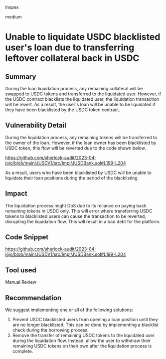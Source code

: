 Inspex

medium

# Unable to liquidate USDC blacklisted user's loan due to transferring leftover collateral back in USDC


## Summary
During the loan liquidation process, any remaining collateral will be swapped to USDC tokens and transferred to the liquidated user. However, if the USDC contract blacklists the liquidated user, the liquidation transaction will be revert. As a result, the user's loan will be unable to be liquidated if they have been blacklisted by the USDC token contract.


## Vulnerability Detail

During the liquidation process, any remaining tokens will be transferred to the owner of the loan. However, if the loan owner has been blacklisted by USDC token, this flow will be reverted due to the code shown below.

https://github.com/sherlock-audit/2023-04-jojo/blob/main/JUSDV1/src/Impl/JUSDBank.sol#L199-L204

As a result, users who have been blacklisted by USDC will be unable to liquidate their loan positions during the period of the blacklisting.

## Impact
The liquidation process might DoS due to its reliance on paying back remaining tokens in USDC only. This will error where transferring USDC tokens to blacklisted users can cause the transaction to be reverted, disrupting the liquidation flow. This will result in a bad debt for the platform.

## Code Snippet
https://github.com/sherlock-audit/2023-04-jojo/blob/main/JUSDV1/src/Impl/JUSDBank.sol#L199-L204

## Tool used

Manual Review

## Recommendation
We suggest implementing one or all of the following solutions:
1. Prevent USDC blacklisted users from opening a loan position until they are no longer blacklisted. This can be done by implementing a blacklist check during the borrowing process.
2. Remove the transfer of remaining USDC tokens to the liquidated user during the liquidation flow. Instead, allow the user to withdraw their remaining USDC tokens on their own after the liquidation process is complete.